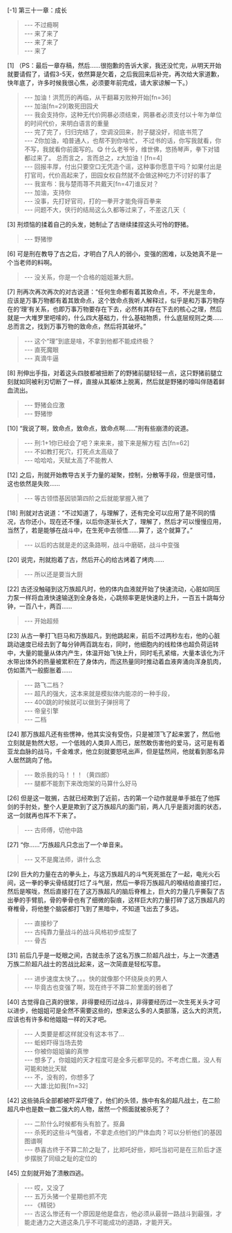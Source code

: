 
[-1] 第三十一章：成长
>--- 不过瘾啊<br>
>--- 来了来了<br>
>--- 来了来了<br>
>--- 来了<br>

[1] （PS：最后一章存稿，然后……很抱歉的告诉大家，我还没忙完，从明天开始就要请假了，请假3-5天，依然算是欠着，之后我回来后补完，再次给大家道歉，快年底了，许多时候我很心焦，必须要年前完成，请大家谅解一下。）
>--- 加油！洪荒历的再临，从干翻幕刃败种开始[fn=36]<br>
>--- 加油[fn=29]敢死田园犬<br>
>--- 我会支持你，这种无代价网暴必须结束，网暴者必须支付以十年为单位的时间代价，来明白语言的重量<br>
>--- 完了完了，归归完结了，空调没回来，肘子腿没好，彻底书荒了<br>
>--- Z你加油，咱普通人，也帮不到你啥忙，
不过书的话，你写我就看，你不写，我就看你前面写的。😋
什么老爷爷，维世佛，悠扬琴声，拳下对错都过来了。
总而言之，言而总之，z大加油！[fn=4]<br>
>--- 回报丰厚，付出只要空口无凭造个谣，这种事你愿意干吗？如果付出是打官司，代价高起来了，田园女权自然就不会做这种吃力不讨好的事了<br>
>--- 我宣布：我与楚雨荨不共戴天[fn=47]谁反对？<br>
>--- 加油，支持你<br>
>--- 没事，先打好官司，打的一拳开才能免得百拳来<br>
>--- 问题不大，侠行的结局这么久都等过来了，不差这几天（<br>

[3] 刑烦恼的揉着自己的头发，她制止了古继续揉捏这头可怜的野猪。
>--- 野猪惨<br>

[6] 可是刑在教导了古之后，才明白了凡人的弱小，变强的困难，以及她真不是一个当老师的料啊。
>--- 没关系，你是一个合格的姐姐兼大厨。<br>

[7] 刑再次再次再次的对古说道：“任何生命都有着其致命点，不，不光是生命，应该是万事万物都有着其致命点，这个致命点我听人解释过，似乎是和万事万物存在的‘理’有关系，也即万事万物要存在下去，必然有其存在下去的核心之理，然后就是一大堆罗里吧嗦的，什么四大基础力，什么基础物质，什么底层规则之类……总而言之，找到万事万物的致命点，然后将其破坏。”
>--- 这个“理”到底是啥，不拿到他都不能成终极？<br>
>--- 直死魔眼<br>
>--- 真滴牛逼<br>

[8] 刑伸出手指，对着这头四肢都被扭断了的野猪前腿轻轻一点，这只野猪前腿立刻就如同被利刃切断了一样，直接从其躯体上脱离，然后就是野猪的嚎叫伴随着鲜血流出。
>--- 野猪会应激<br>
>--- 野猪惨<br>

[10] “我说了啊，致命点，致命点，致命点啊……”刑有些崩溃的说道。
>--- 刑:1+1你已经会了吧？来来来，接下来是解方程
古[fn=62]<br>
>--- 不如教打死穴，打死点太高级了<br>
>--- 哈哈哈，天赋太高了不能教人<br>

[12] 之后，刑就开始教导古关于力量的凝聚，控制，分散等手段，但是很可惜，这也依然是失败……
>--- 等古领悟基因锁第四阶之后就能掌握入微了<br>

[18] 刑就对古说道：“不过知道了，与理解了，还有完全可以应用了是不同的情况，古你还小，现在还不懂，以后你逐渐长大了，理解了，然后才可以慢慢应用，当然了，若是能够在战斗中，在生死中去领悟……算了，这个就算了。”
>--- 以后的古就是走的这条路啊，战斗中磨砺，战斗中变强<br>

[20] 说完，刑就抱着了古，然后开心的给古烤着了烤肉……
>--- 所以还是要当大厨<br>

[22] 古还没触碰到这万族超凡时，他的体内血液就开始了快速流动，心脏如同压力泵一样将血液快速输送到全身各处，心跳频率更是快速的上升，一百五十跳每分钟，一百八十，两百……
>--- 开始超频<br>

[23] 从古一拳打飞巨马和万族超凡，到他跳起来，前后不过两秒左右，他的心脏跳动速度已经去到了每分钟两百跳左右，同时，他细胞内的线粒体也超负荷运转中，大量的能量从体内产生，体温开始飞快上升，同时毛孔紧缩，大量本该化为汗水带出体外的热量被累积在了身体内，而这热量同时推动着血液奔涌向浑身肌肉，仿如蒸汽一般膨胀着……
>--- 路飞二档？<br>
>--- 超凡的强大，这本来就是模拟体内能凉的一种手段，<br>
>--- 400跳的时候就可以做到子弹拐弯了<br>
>--- 帝皇引擎<br>
>--- 二档<br>

[24] 那万族超凡还有些愣神，他其实没有受伤，只是被顶飞了起来罢了，然后他立刻就是勃然大怒，一个低贱的人类异人而已，居然敢伤害他的爱马，这可是有着亚龙血脉的战马，千金难求，他立刻就要怒吼出声，但是猛然间，他就看到那名异人居然跳向了他。
>--- 敢杀我的马！！！（黄四郎）<br>
>--- 腿都不能割下来改炮架的马算什么好马<br>

[26] 但是这一耽搁，古就已经欺到了近前，古的第一个动作就是单手抵在了他挥剑的手肘处，整个人更是欺到了这万族超凡的面门前，两人几乎是面对面的状态，这一剑就再也挥不下来了。
>--- 古师傅，切他中路<br>

[27] “你……”万族超凡只念出了一个单音来。
>--- 又不是魔法师，讲什么念<br>

[29] 巨大的力量在古的拳头上，与这万族超凡的斗气死死抵在了一起，电光火石间，这一拳的拳尖骨结就打烂了斗气层，然后一拳将万族超凡的喉结给直接打烂，然后是喉咙，然后直接打在了这万族超凡的脑后脊椎上，巨大的力量几乎撕裂了古出拳的手臂肌，骨的拳骨也有了细微的裂痕，这样巨大的力量打碎了这万族超凡的脊椎骨，将他整个脑袋都打飞到了黑暗中，不知道飞出去了多远。
>--- 直接秒了<br>
>--- 古纯靠力量战斗的战斗风格初步成型了<br>
>--- 骨古<br>

[31] 前后几乎是一眨眼之间，古就击杀了这名万族二阶超凡战士，与上一次遭遇万族二阶超凡战士的苦战比起来，这一次简直是轻松写意。
>--- 进步速度太快了。。。快的就像那个环绕戾炎的男人<br>
>--- 毕竟古也变强了啊，现在终于不算二阶里面的弱者了<br>

[40] 古觉得自己真的很笨，非得要经历过战斗，非得要经历过一次生死关头才可以进步，他姐姐可是全然不需要这些的，想来这么多的人类部落，这么大的洪荒，应该也有许多和他姐姐一样的天才吧。
>--- 人类要是都这样就没有这本书了…<br>
>--- 蚯蚓吓得当场去势<br>
>--- 你被你姐姐骗的真惨<br>
>--- 想多了，你姐姐的天才程度可是全多元都罕见的。不考虑仁凰，没人有可能和她比天赋<br>
>--- 不，没有的，你想多了<br>
>--- 大雄:比如我[fn=32]<br>

[42] 这些骑兵全部都被吓呆吓傻了，他们的头领，族中有名的超凡战士，在二阶超凡中也是数一数二强大的人物，居然一个照面就被杀死了？
>--- 二阶什么时候都有头有脸了。抠鼻<br>
>--- 杀死的这些斗气强者，不拿走点他们的尸体血肉？可以分析他们的基因图谱啊<br>
>--- 恭喜古终于不算二阶之耻了，比郑吒好些，郑吒当初可是在三阶后才逐步摆脱了同级之耻的定位的<br>

[45] 立刻就开始了溃散四逃。
>--- 哎，又没了<br>
>--- 五万头猪一个星期也抓不完<br>
>--- 《精锐》<br>
>--- 古这么惨还有一个原因是他是盘古，他必须从最弱一路战斗到最强，才能走通力之大道这条几乎不可能成功的道路，才能开天。<br>
